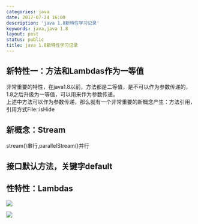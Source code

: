 ```yaml
---
categories: java
date: 2017-07-24 16:00
description: 'java 1.8新特性学习记录'
keywords: java,java 1.8
layout: post
status: public
title: java 1.8新特性学习记录
---
```


## 新特性一：方法和Lambdas作为一等值  
非常重要的特性，在java1.8以前，方法都是二等值，是不可以作为参数传递的，1.8之后升级为一等值，可以用来作为参数传递。  
上述中方法可以作为参数传递，那么就有一个非常重要的新概念产生：方法引用，引用方式File::isHide  

## 新概念：Stream  
stream()串行,parallelStream()并行  

## 接口默认方法，关键字default  

## 性特性：Lambdas 
![](/image/posts/java1.8_lambdas_01.png)

![](/image/posts/java1.8_lambdas_02.png)


